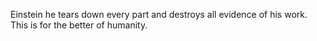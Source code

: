 Einstein he tears down every part and destroys all evidence of his work. This is for the better of humanity.